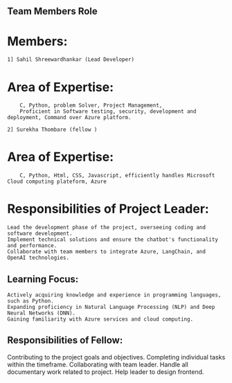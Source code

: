 ##      Team Members Role 

# Members:

	1] Sahil Shreewardhankar (Lead Developer) 
# Area of Expertise: 
		C, Python, problem Solver, Project Management, 
		Proficient in Software testing, security, development and deployment, Command over Azure platform. 

	2] Surekha Thombare (fellow )  
# Area of Expertise:
		C, Python, Html, CSS, Javascript, efficiently handles Microsoft Cloud computing plateform, Azure 

# Responsibilities of Project Leader:

    Lead the development phase of the project, overseeing coding and software development.
    Implement technical solutions and ensure the chatbot's functionality and performance.
    Collaborate with team members to integrate Azure, LangChain, and OpenAI technologies.

## Learning Focus:

    Actively acquiring knowledge and experience in programming languages, such as Python.
    Expanding proficiency in Natural Language Processing (NLP) and Deep Neural Networks (DNN).
    Gaining familiarity with Azure services and cloud computing.	
	
## Responsibilities of Fellow:

 Contributing to the project goals and objectives.
 Completing individual tasks within the timeframe. 
 Collaborating with team leader.
 Handle all documentary work related to project.
 Help leader to design frontend. 


